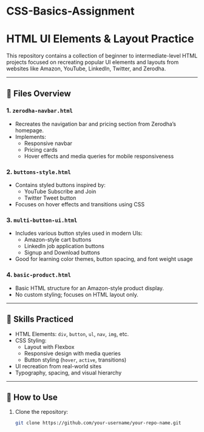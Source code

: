 # CSS-Basics-Assignment
# HTML UI Elements & Layout Practice

This repository contains a collection of beginner to intermediate-level HTML projects focused on recreating popular UI elements and layouts from websites like Amazon, YouTube, LinkedIn, Twitter, and Zerodha.

---

## 📁 Files Overview

### 1. `zerodha-navbar.html`
- Recreates the navigation bar and pricing section from Zerodha’s homepage.
- Implements:
  - Responsive navbar
  - Pricing cards
  - Hover effects and media queries for mobile responsiveness

### 2. `buttons-style.html`
- Contains styled buttons inspired by:
  - YouTube Subscribe and Join
  - Twitter Tweet button
- Focuses on hover effects and transitions using CSS

### 3. `multi-button-ui.html`
- Includes various button styles used in modern UIs:
  - Amazon-style cart buttons
  - LinkedIn job application buttons
  - Signup and Download buttons
- Good for learning color themes, button spacing, and font weight usage

### 4. `basic-product.html`
- Basic HTML structure for an Amazon-style product display.
- No custom styling; focuses on HTML layout only.

---

## 🎯 Skills Practiced

- HTML Elements: `div`, `button`, `ul`, `nav`, `img`, etc.
- CSS Styling:
  - Layout with Flexbox
  - Responsive design with media queries
  - Button styling (`hover`, `active`, transitions)
- UI recreation from real-world sites
- Typography, spacing, and visual hierarchy

---

## 🚀 How to Use

1. Clone the repository:
   ```bash
   git clone https://github.com/your-username/your-repo-name.git
